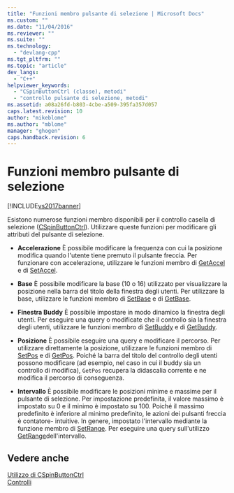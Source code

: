 ```yaml
---
title: "Funzioni membro pulsante di selezione | Microsoft Docs"
ms.custom: ""
ms.date: "11/04/2016"
ms.reviewer: ""
ms.suite: ""
ms.technology: 
  - "devlang-cpp"
ms.tgt_pltfrm: ""
ms.topic: "article"
dev_langs: 
  - "C++"
helpviewer_keywords: 
  - "CSpinButtonCtrl (classe), metodi"
  - "controllo pulsante di selezione, metodi"
ms.assetid: a08a26fd-b803-4cbe-a509-395fa357d057
caps.latest.revision: 10
author: "mikeblome"
ms.author: "mblome"
manager: "ghogen"
caps.handback.revision: 6
---
```

# Funzioni membro pulsante di selezione
[!INCLUDE[vs2017banner](../assembler/inline/includes/vs2017banner.md)]

Esistono numerose funzioni membro disponibili per il controllo casella di selezione \([CSpinButtonCtrl](../mfc/reference/cspinbuttonctrl-class.md)\).  Utilizzare queste funzioni per modificare gli attributi del pulsante di selezione.  
  
-   **Accelerazione** È possibile modificare la frequenza con cui la posizione modifica quando l'utente tiene premuto il pulsante freccia.  Per funzionare con accelerazione, utilizzare le funzioni membro di [GetAccel](../Topic/CSpinButtonCtrl::GetAccel.md) e di [SetAccel](../Topic/CSpinButtonCtrl::SetAccel.md).  
  
-   **Base** È possibile modificare la base \(10 o 16\) utilizzato per visualizzare la posizione nella barra del titolo della finestra degli utenti.  Per utilizzare la base, utilizzare le funzioni membro di [SetBase](../Topic/CSpinButtonCtrl::SetBase.md) e di [GetBase](../Topic/CSpinButtonCtrl::GetBase.md).  
  
-   **Finestra Buddy** È possibile impostare in modo dinamico la finestra degli utenti.  Per eseguire una query o modificate che il controllo sia la finestra degli utenti, utilizzare le funzioni membro di [SetBuddy](../Topic/CSpinButtonCtrl::SetBuddy.md) e di [GetBuddy](../Topic/CSpinButtonCtrl::GetBuddy.md).  
  
-   **Posizione** È possibile eseguire una query e modificare il percorso.  Per utilizzare direttamente la posizione, utilizzare le funzioni membro di [SetPos](../Topic/CSpinButtonCtrl::SetPos.md) e di [GetPos](../Topic/CSpinButtonCtrl::GetPos.md).  Poiché la barra del titolo del controllo degli utenti possono modificare \(ad esempio, nel caso in cui il buddy sia un controllo di modifica\), `GetPos` recupera la didascalia corrente e ne modifica il percorso di conseguenza.  
  
-   **Intervallo** È possibile modificare le posizioni minime e massime per il pulsante di selezione.  Per impostazione predefinita, il valore massimo è impostato su 0 e il minimo è impostato su 100.  Poiché il massimo predefinito è inferiore al minimo predefinito, le azioni dei pulsanti freccia è contatore\- intuitive.  In genere, impostato l'intervallo mediante la funzione membro di [SetRange](../Topic/CSpinButtonCtrl::SetRange.md).  Per eseguire una query sull'utilizzo [GetRange](../Topic/CSpinButtonCtrl::GetRange.md)dell'intervallo.  
  
## Vedere anche  
 [Utilizzo di CSpinButtonCtrl](../mfc/using-cspinbuttonctrl.md)   
 [Controlli](../mfc/controls-mfc.md)
